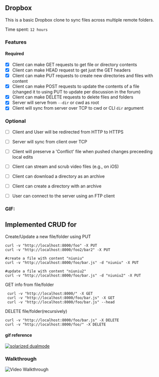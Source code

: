 ## Dropbox

This is a basic Dropbox clone to sync files across multiple remote folders.

Time spent: `12 hours`

### Features

#### Required

- [x] Client can make GET requests to get file or directory contents
- [x] Client can make HEAD request to get just the GET headers 
- [x] Client can make PUT requests to create new directories and files with content
- [x] Client can make POST requests to update the contents of a file (changed it to using PUT to update per discussion in the forum)
- [x] Client can make DELETE requests to delete files and folders
- [x] Server will serve from `--dir` or cwd as root
- [x] Client will sync from server over TCP to cwd or CLI `dir` argument

### Optional

- [ ] Client and User will be redirected from HTTP to HTTPS
- [ ] Server will sync from client over TCP
- [ ] Client will preserve a 'Conflict' file when pushed changes preceeding local edits
- [ ] Client can stream and scrub video files (e.g., on iOS)
- [ ] Client can download a directory as an archive
- [ ] Client can create a directory with an archive
- [ ] User can connect to the server using an FTP client


### GIF:
## Implemented CRUD for 
Create/Update a new file/folder  using PUT
```shellscript
curl -v "http://localhost:8000/foo" -X PUT
curl -v "http://localhost:8000/foo2/bar2" -X PUT

#create a file with content "niuniu"
curl -v "http://localhost:8000/foo/bar.js" -d "niuniu" -X PUT 

#update a file with content "niuniu2"
curl -v "http://localhost:8000/foo/bar.js" -d "niuniu2" -X PUT
```

GET info from file/folder
```shellscript
 curl -v "http://localhost:8000/" -X GET
 curl -v "http://localhost:8000/foo/bar.js" -X GET
 curl -v "http://localhost:8000/foo/bar.js" --head
```

DELETE file/folder(recursively)
```shellscript
curl -v "http://localhost:8000/foo/bar.js" -X DELETE
curl -v "http://localhost:8000/foo/" -X DELETE
```
#### gif reference

[![solarized dualmode](https://github.com/vanessachem/node-dropbox/blob/master/assets/crud.gif)](#features)



### Walkthrough

![Video Walkthrough](https://vimeo.com/user39231823/videos)


